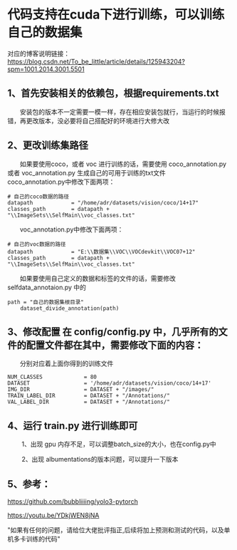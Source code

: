 # 代码支持在cuda下进行训练，可以训练自己的数据集

对应的博客说明链接：https://blog.csdn.net/To_be_little/article/details/125943204?spm=1001.2014.3001.5501

## 1、首先安装相关的依赖包，根据requirements.txt
&emsp;&emsp;安装包的版本不一定需要一模一样，存在相应安装包就行，当运行的时候报错，再更改版本，没必要将自己搭配好的环境进行大修大改

## 2、更改训练集路径
&emsp;&emsp;如果要使用coco，或者 voc 进行训练的话，需要使用 coco_annotation.py 或者 voc_annotation.py 生成自己的可用于训练的txt文件
&emsp;&emsp;coco_annotation.py中修改下面两项：
```
# 自己的coco数据的路径
datapath            = "/home/adr/datasets/vision/coco/14+17"
classes_path        = datapath + "\\ImageSets\\SelfMain\\voc_classes.txt"
```
&emsp;&emsp;voc_annotation.py中修改下面两项：
```
# 自己的voc数据的路径
datapath            = "E:\\数据集\\VOC\\VOCdevkit\\VOC07+12"
classes_path        = datapath + "\\ImageSets\\SelfMain\\voc_classes.txt"
```
&emsp;&emsp;如果要使用自己定义的数据和标签的文件的话，需要修改 selfdata_annotaion.py 中的
```
path = "自己的数据集根目录"
    dataset_divide_annotation(path)
```
## 3、修改配置 在 config/config.py 中，几乎所有的文件的配置文件都在其中，需要修改下面的内容：
&emsp;&emsp;分别对应着上面你得到的训练文件
```
NUM_CLASSES             = 80
DATASET                 = '/home/adr/datasets/vision/coco/14+17'
IMG_DIR                 = DATASET + "/images/"
TRAIN_LABEL_DIR         = DATASET + "/Annotations/"
VAL_LABEL_DIR           = DATASET + "/Annotations/"
```
## 4、运行 train.py 进行训练即可
&emsp;&emsp; 1、出现 gpu 内存不足，可以调整batch_size的大小，也在config.py中

&emsp;&emsp; 2、出现 albumentations的版本问题，可以提升一下版本

## 5、参考：
https://github.com/bubbliiiing/yolo3-pytorch

https://youtu.be/YDkjWEN8jNA

"如果有任何的问题，请给位大佬批评指正,后续将加上预测和测试的代码，以及单机多卡训练的代码"